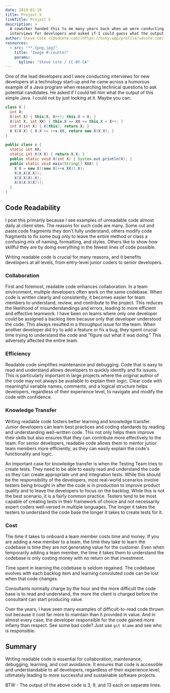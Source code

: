 ```yaml
---
date: 2019-01-19
title: Project X
linkTitle: Project X
description: >
  A coworker handed this to me many years back when we were conducting technical 
  interviews for developers and asked if I could guess what the output would be.
author: Steve Cote ([@sdcote.com](https://bsky.app/profile/sdcote.com))
resources:
  - src: "**.{png,jpg}"
    title: "Image #:counter"
    params:
      byline: "Steve Cote / CC-BY-CA"
---
```


One of the lead developers and I were conducting interviews for new developers at a technology start-up and he came across a humorous example of a Java program when researching technical questions to ask potential candidates. He asked if I could tell him what the output of this simple Java. I could not by just looking at it. Maybe you can:

```java
class X {
  int X;
  X(int X) { this(X, X++); this.X = X; }
  X(int X, int XX) { this.X += XX += this.X + X++; }
  int X(int X) { X(this); return X; }
  X X(X X) { X.X += ++x.XX; return new X(X.X); }
}

public class x {
  static int XX;
  static int X(X X) { return X.X; }
  public static void X(int X) { System.out.println(X); }
  public static void main(String[] XXX) {
    X X = new X((new X(++x.XX)).X);
    X(X.X(X.X));
    X(X.X(X).X);
    X(X(X.X(X)));
  }
}
```

## Code Readability
I post this primarily because I see examples of unreadable code almost daily at client sites. The reasons for such code are many. Some cut and paste code fragments they don't fully understand, others modify code fragments to fix some bug only to leave the entire method or class a confusing mix of naming, formatting, and styles. Others like to show how skillful they are by doing everything in the fewest lines of code possible.

Writing readable code is crucial for many reasons, and it benefits developers at all levels, from entry-level junior coders to senior developers. 

### Collaboration
First and foremost, readable code enhances collaboration. In a team environment, multiple developers often work on the same codebase. When code is written clearly and consistently, it becomes easier for team members to understand, review, and contribute to the project. This reduces the likelihood of misunderstandings and errors, leading to more efficient and effective teamwork. I have been on teams where only one developer could be assigned a backlog item because only that developer understood the code. This always resulted in a throughput issue for the team. When another developer did try to add a feature or fix a bug, they spent crucial time trying to understand the code and "figure out what it was doing." This adversely affected the entire team.

### Efficiency
Readable code simplifies maintenance and debugging. Code that is easy to read and understand allows developers to quickly identify and fix issues. This is particularly important in large projects where the original author of the code may not always be available to explain their logic. Clear code with meaningful variable names, comments, and a logical structure helps developers, regardless of their experience level, to navigate and modify the code with confidence.

### Knowledge Transfer
Writing readable code fosters better learning and knowledge transfer. Junior developers can learn best practices and coding standards by reading and understanding well-written code. This not only helps them improve their skills but also ensures that they can contribute more effectively to the team. For senior developers, readable code allows them to mentor junior team members more efficiently, as they can easily explain the code's functionality and logic.

An important case for knowledge transfer is when the Testing Team tries to create tests. They need to be able to easily read and understand the code so they can create appropriate unit and integration tests. While this should be the responsibility of the developers, most real-world scenarios involve testers being brought in after the code is in production to improve product quality and to leave the developers to focus on the backlog. While this is not the best scenario, it is a fairly common practice. Testers tend to be most capable of creating tests in their framework of choice and not necessarily expert coders well-versed in multiple languages. The longer it takes the testers to understand the code base the longer it takes to create tests for it.

### Cost
The time it takes to onboard a team member costs time and money. If you are adding a new member to a team, the time they take to learn the codebase is time they are not generating value for the customer. Even when temporarily adding a team member, the time it takes them to understand the codebase is only costing money with no return on that investment.

Time spent in learning the codebase is seldom regained. The codebase evolves with each backlog item and learning convoluted code can be lost when that code changes. 

Consultants normally charge by the hour and the more difficult the code base is to read and understand, the more the client is charged before the consultant can start producing value. 

Over the years, I have seen many examples of difficult-to-read code thrown out because it cost far more to maintain than it provided in value. And in almost every case, the developer responsible for the code gained more infamy than respect. See some bad code? Just use `git blame` and see who is responsible.

## Summary

Writing readable code is essential for collaboration, maintenance, debugging, learning, and cost avoidance. It ensures that code is accessible and understandable to all developers, regardless of their experience level, ultimately leading to more successful and sustainable software projects.

BTW - The output of the above code is 3, 9, and 13 each on separate lines.
